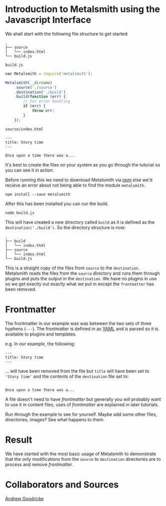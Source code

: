 # Introduction to Metalsmith using the Javascript Interface

We shall start with the following file structure to get started:
```
.
├── source
│   └── index.html
└── build.js
```

`build.js`
```js
var Metalsmith = require('metalsmith');

Metalsmith(__dirname)
    .source('./source')
    .destination('./build')
    .build(function (err) {
        // For error handling
        if (err) {
            throw err;
        }
    });
```

`source/index.html`
```
---
title: Story time
---

Once upon a time there was a...
```

It's best to create the files on your system as you go through the tutorial so you can see it in action.

Before running this we need to download Metalsmith via [npm](https://www.npmjs.com/) else we'd recieve an error about not being able to find the module `metalsmith`.

```npm install --save metalsmith```

After this has been installed you can run the build.

```node build.js```

This will have created a new directory called `build` as it is defined as the `destination('./build')`.  So the directory structure is now:
```
.
├── build
│   └── index.html
├── source
│   └── index.html
└── build.js
```

This is a straight copy of the files from `source` to the `destination`. Metalsmith reads the files from the `source` directory and runs them through plugins and puts the output in the `destination`. We have no plugins in use so we get exactly out exactly what we put in except the `frontmatter` has been removed.

# Frontmatter
The frontmatter in our example was was between the two sets of three hyphens (`---`). The frontmatter is defined in as [YAML](https://en.wikipedia.org/wiki/YAML) and is parsed so it is available to plugins and templates.

e.g. In our example, the following:
```
---
title: Story time
---
```
... will have been removed from the file but `title` will have been set to `'Story time'` and the *contents* of the `destination` file set to:
```

Once upon a time there was a...
```

A file doesn't need to have *frontmatter* but generally you will probably want to use it in content files, uses of *frontmatter* are explained in later tutorials.

Run through the example to see for yourself. Maybe add some other files, directories, images? See what happens to them.

# Result
We have started with the most basic usage of Metalsmith to demonstrate that the only modifications from the `source` to `destination` directories are to process and remove *frontmatter*.

# Collaborators and Sources
[Andrew Goodricke](http://andrewgoodricke.com/)
